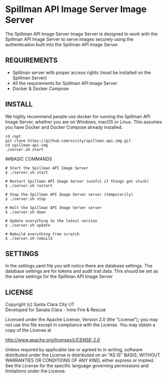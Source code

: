 # Spillman API Image Server Image Server 

The Spillman API Image Server Image Server is designed to work with the Spillman API Image Server to serve images securely using the authentication built into the Spillman API Image Server.

## REQUIREMENTS
*  Spillman server with proper access rights (must be installed on the Spillman Server)
*  All the requirements for Spillman API Image Server
*  Docker & Docker Compose

## INSTALL
We highly recommend people use docker for running the Spillman API Image Server, whether you are on Windows, macOS or Linux. This assumes you have Docker and Docker Compose already installed.
```
cd /opt
git clone https://github.com/sccity/spillman-api-img.git
cd spillman-api-img
./server.sh start
```

##BASIC COMMANDS
```
# Start the Spillman API Image Server
$ ./server.sh start

# Restart Spillman API Image Server (useful if things get stuck)
$ ./server.sh restart

# Stop the Spillman API Image Server server (temporarily)
$ ./server.sh stop

# Halt the Spillman API Image Server server
$ ./server.sh down

# Update everything to the latest version
$ ./server.sh update

# Rebuild everything from scratch
$ ./server.sh rebuild
```

## SETTINGS
In the settings.yaml file you will notice there are database settings. The database settings are for tokens and audit trail data. This should be set as the same settings for the Spillman API Image Server

## LICENSE
Copyright (c) Santa Clara City UT\
Developed for Sanata Clara - Ivins Fire & Rescue

Licensed under the Apache License, Version 2.0 (the "License");
you may not use this file except in compliance with the License.
You may obtain a copy of the License at

<http://www.apache.org/licenses/LICENSE-2.0>

Unless required by applicable law or agreed to in writing, software
distributed under the License is distributed on an "AS IS" BASIS,
WITHOUT WARRANTIES OR CONDITIONS OF ANY KIND, either express or implied.
See the License for the specific language governing permissions and
limitations under the License.
